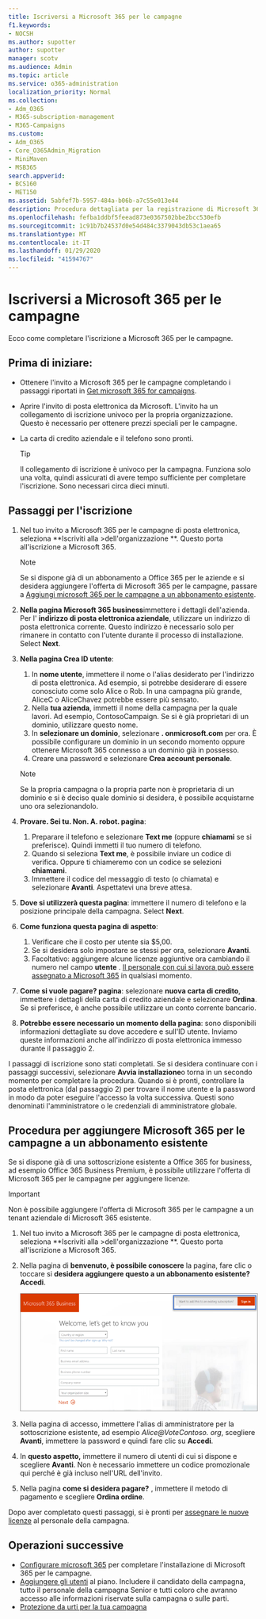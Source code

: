 ```yaml
---
title: Iscriversi a Microsoft 365 per le campagne
f1.keywords:
- NOCSH
ms.author: supotter
author: supotter
manager: scotv
ms.audience: Admin
ms.topic: article
ms.service: o365-administration
localization_priority: Normal
ms.collection:
- Adm_O365
- M365-subscription-management
- M365-Campaigns
ms.custom:
- Adm_O365
- Core_O365Admin_Migration
- MiniMaven
- MSB365
search.appverid:
- BCS160
- MET150
ms.assetid: 5abfef7b-5957-484a-b06b-a7c55e013e44
description: Procedura dettagliata per la registrazione di Microsoft 365 per le campagne. Proteggi la tua campagna dalle minacce di Cybersecurity alla posta elettronica, ai dati e alla comunicazione.
ms.openlocfilehash: fefba1ddbf5feead873e0367502bbe2bcc530efb
ms.sourcegitcommit: 1c91b7b24537d0e54d484c3379043db53c1aea65
ms.translationtype: MT
ms.contentlocale: it-IT
ms.lasthandoff: 01/29/2020
ms.locfileid: "41594767"
---
```

# <a name="sign-up-for-microsoft-365-for-campaigns"></a>Iscriversi a Microsoft 365 per le campagne 

Ecco come completare l'iscrizione a Microsoft 365 per le campagne.

## <a name="before-you-start"></a>Prima di iniziare: 
- Ottenere l'invito a Microsoft 365 per le campagne completando i passaggi riportati in [Get microsoft 365 for campaigns](get-microsoft-365-campaigns.md#get-microsoft-365-for-campaigns). 
- Aprire l'invito di posta elettronica da Microsoft. L'invito ha un collegamento di iscrizione univoco per la propria organizzazione. Questo è necessario per ottenere prezzi speciali per le campagne.
- La carta di credito aziendale e il telefono sono pronti. 

    > [!TIP]
    > Il collegamento di iscrizione è univoco per la campagna. Funziona solo una volta, quindi assicurati di avere tempo sufficiente per completare l'iscrizione. Sono necessari circa dieci minuti. 

## <a name="steps-to-sign-up"></a>Passaggi per l'iscrizione

1. Nel tuo invito a Microsoft 365 per le campagne di posta elettronica, seleziona **Iscriviti alla >dell'organizzazione **. Questo porta all'iscrizione a Microsoft 365.
    > [!NOTE]
    > Se si dispone già di un abbonamento a Office 365 per le aziende e si desidera aggiungere l'offerta di Microsoft 365 per le campagne, passare a [Aggiungi microsoft 365 per le campagne a un abbonamento esistente](#steps-to-add-microsoft-365-for-campaigns-to-an-existing-subscription).
1. **Nella pagina Microsoft 365 business**immettere i dettagli dell'azienda. Per l' **indirizzo di posta elettronica aziendale**, utilizzare un indirizzo di posta elettronica corrente. Questo indirizzo è necessario solo per rimanere in contatto con l'utente durante il processo di installazione.  Select **Next**. 
1. **Nella pagina Crea ID utente**:
    1. In **nome utente**, immettere il nome o l'alias desiderato per l'indirizzo di posta elettronica. Ad esempio, si potrebbe desiderare di essere conosciuto come solo Alice o Rob. In una campagna più grande, AliceC o AliceChavez potrebbe essere più sensato.
    2. Nella **tua azienda**, immetti il nome della campagna per la quale lavori. Ad esempio, ContosoCampaign. Se si è già proprietari di un dominio, utilizzare questo nome. 
    3. In **selezionare un dominio**, selezionare **. onmicrosoft.com** per ora. È possibile configurare un dominio in un secondo momento oppure ottenere Microsoft 365 connesso a un dominio già in possesso.
    4. Creare una password e selezionare **Crea account personale**. 
    > [!NOTE]
    > Se la propria campagna o la propria parte non è proprietaria di un dominio e si è deciso quale dominio si desidera, è possibile acquistarne uno ora selezionandolo.

4. **Provare. Sei tu. Non. A. robot. pagina**:
    1. Preparare il telefono e selezionare **Text me** (oppure **chiamami** se si preferisce). Quindi immetti il tuo numero di telefono. 
    2. Quando si seleziona **Text me**, è possibile inviare un codice di verifica. Oppure ti chiameremo con un codice se selezioni **chiamami**.
    3. Immettere il codice del messaggio di testo (o chiamata) e selezionare **Avanti**. Aspettatevi una breve attesa. 
5. **Dove si utilizzerà questa pagina**: immettere il numero di telefono e la posizione principale della campagna.  Select **Next**. 
6. **Come funziona questa pagina di aspetto**:
    1. Verificare che il costo per utente sia $5,00. 
    2. Se si desidera solo impostare se stessi per ora, selezionare **Avanti**. 
    3. Facoltativo: aggiungere alcune licenze aggiuntive ora cambiando il numero nel campo **utente** . [Il personale con cui si lavora può essere assegnato a Microsoft 365](../business/add-users-m365b.md?toc=/microsoft-365/campaigns/toc.json) in qualsiasi momento.
7. **Come si vuole pagare? pagina**: selezionare **nuova carta di credito**, immettere i dettagli della carta di credito aziendale e selezionare **Ordina**. Se si preferisce, è anche possibile utilizzare un conto corrente bancario.
8. **Potrebbe essere necessario un momento della pagina**: sono disponibili informazioni dettagliate su dove accedere e sull'ID utente. Inviamo queste informazioni anche all'indirizzo di posta elettronica immesso durante il passaggio 2.

I passaggi di iscrizione sono stati completati. Se si desidera continuare con i passaggi successivi, selezionare **Avvia installazione**o torna in un secondo momento per completare la procedura. Quando si è pronti, controllare la posta elettronica (dal passaggio 2) per trovare il nome utente e la password in modo da poter eseguire l'accesso la volta successiva. Questi sono denominati l'amministratore o le credenziali di amministratore globale.

## <a name="steps-to-add-microsoft-365-for-campaigns-to-an-existing-subscription"></a>Procedura per aggiungere Microsoft 365 per le campagne a un abbonamento esistente

Se si dispone già di una sottoscrizione esistente a Office 365 for business, ad esempio Office 365 Business Premium, è possibile utilizzare l'offerta di Microsoft 365 per le campagne per aggiungere licenze.
> [!IMPORTANT]
> Non è possibile aggiungere l'offerta di Microsoft 365 per le campagne a un tenant aziendale di Microsoft 365 esistente.

1. Nel tuo invito a Microsoft 365 per le campagne di posta elettronica, seleziona **Iscriviti alla >dell'organizzazione **. Questo porta all'iscrizione a Microsoft 365.
2. Nella pagina di **benvenuto, è possibile conoscere** la pagina, fare clic o toccare si **desidera aggiungere questo a un abbonamento esistente? Accedi**.
    
    ![Scegliere Accedi nell'angolo in alto a destra.](media/addtoexisting.png)
3. Nella pagina di accesso, immettere l'alias di amministratore per la sottoscrizione esistente, ad esempio *Alice@VoteContoso<span></span>. org*, scegliere **Avanti**, immettere la password e quindi fare clic su **Accedi**.
4. In **questo aspetto,** immettere il numero di utenti di cui si dispone e scegliere **Avanti**. Non è necessario immettere un codice promozionale qui perché è già incluso nell'URL dell'invito.
5. Nella pagina **come si desidera pagare?** , immettere il metodo di pagamento e scegliere **Ordina ordine**.

Dopo aver completato questi passaggi, si è pronti per [assegnare le nuove licenze](https://docs.microsoft.com/office365/admin/subscriptions-and-billing/assign-licenses-to-users?view=o365-worldwide) al personale della campagna. 


## <a name="whats-next"></a>Operazioni successive
- [Configurare microsoft 365](../business/set-up.md?toc=/microsoft-365/campaigns/toc.json) per completare l'installazione di Microsoft 365 per le campagne. 
- [Aggiungere gli utenti](../business/add-users-m365b.md?toc=/microsoft-365/campaigns/toc.json) al piano. Includere il candidato della campagna, tutto il personale della campagna Senior e tutti coloro che avranno accesso alle informazioni riservate sulla campagna o sulle parti.
- [Protezione da urti per la tua campagna](m365-campaigns-security-overview.md)



